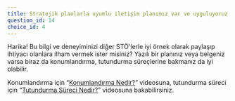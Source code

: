 ```yaml
---
title: Stratejik planlarla uyumlu iletişim planımız var ve uyguluyoruz.
question_id: 14
choice_id: 4
---
```

Harika! Bu bilgi ve deneyiminizi diğer STÖ'lerle iyi örnek olarak paylaşıp ihtiyacı olanlara ilham vermek ister misiniz? Yazılı bir planınız veya belgeniz varsa biraz da konumlandırma, tutundurma süreçlerine bakmanız da iyi olabilir.

Konumlandırma için “[<u>Konumlandırma Nedir?</u>](https://www.youtube.com/watch?v=hzRRfZhNuGs)” videosuna, tutundurma süreci için “[<u>Tutundurma Süreci Nedir?</u>](https://www.youtube.com/watch?v=clvi2K2Q--A)” videosuna bakabilirsiniz.

